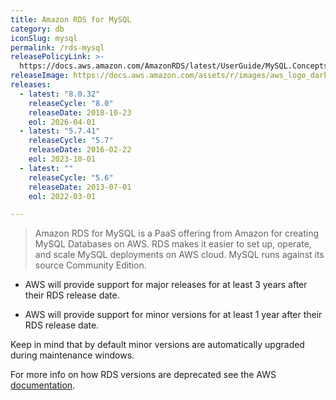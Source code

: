 ```yaml
---
title: Amazon RDS for MySQL
category: db
iconSlug: mysql
permalink: /rds-mysql
releasePolicyLink: >-
  https://docs.aws.amazon.com/AmazonRDS/latest/UserGuide/MySQL.Concepts.VersionMgmt.html
releaseImage: https://docs.aws.amazon.com/assets/r/images/aws_logo_dark.png
releases:
  - latest: "8.0.32"
    releaseCycle: "8.0"
    releaseDate: 2018-10-23
    eol: 2026-04-01
  - latest: "5.7.41"
    releaseCycle: "5.7"
    releaseDate: 2016-02-22
    eol: 2023-10-01
  - latest: ""
    releaseCycle: "5.6"
    releaseDate: 2013-07-01
    eol: 2022-03-01

---
```


> Amazon RDS for MySQL is a PaaS offering from Amazon for creating MySQL Databases on AWS.
> RDS makes it easier to set up, operate, and scale MySQL deployments on AWS cloud.
> MySQL runs against its source Community Edition.

- AWS will provide support for major releases for at least 3 years after their RDS release date.

- AWS will provide support for minor versions for at least 1 year after their RDS release date.

Keep in mind that by default minor versions are automatically upgraded during maintenance windows.

For more info on how RDS versions are deprecated see the AWS [documentation](https://aws.amazon.com/rds/faqs/#What_happens_when_an_Amazon_RDS_DB_engine_version_is_deprecated.3F).

